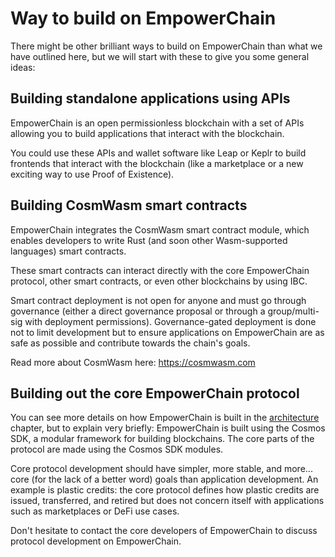 # Way to build on EmpowerChain

There might be other brilliant ways to build on EmpowerChain than what we have outlined here, but we will start with these to give you some general ideas:

## Building standalone applications using APIs
EmpowerChain is an open permissionless blockchain with a set of APIs allowing you to build applications that interact with the blockchain.

You could use these APIs and wallet software like Leap or Keplr to build frontends that interact with the blockchain (like a marketplace or a new exciting way to use Proof of Existence).

## Building CosmWasm smart contracts
EmpowerChain integrates the CosmWasm smart contract module, which enables developers to write Rust (and soon other Wasm-supported languages) smart contracts.

These smart contracts can interact directly with the core EmpowerChain protocol, other smart contracts, or even other blockchains by using IBC.

Smart contract deployment is not open for anyone and must go through governance (either a direct governance proposal or through a group/multi-sig with deployment permissions).
Governance-gated deployment is done not to limit development but to ensure applications on EmpowerChain are as safe as possible and contribute towards the chain's goals.

Read more about CosmWasm here: https://cosmwasm.com

## Building out the core EmpowerChain protocol
You can see more details on how EmpowerChain is built in the [architecture](architecture.md) chapter, but to explain very briefly:
EmpowerChain is built using the Cosmos SDK, a modular framework for building blockchains. The core parts of the protocol are made using the Cosmos SDK modules.

Core protocol development should have simpler, more stable, and more... core (for the lack of a better word) goals than application development.
An example is plastic credits: the core protocol defines how plastic credits are issued, transferred, and retired but does not concern itself with applications such as marketplaces or DeFi use cases.

Don't hesitate to contact the core developers of EmpowerChain to discuss protocol development on EmpowerChain.
